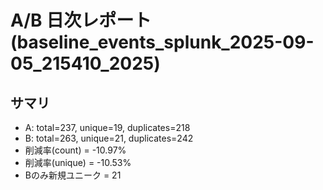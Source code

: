 # A/B 日次レポート (baseline_events_splunk_2025-09-05_215410_2025)

## サマリ
- A: total=237, unique=19, duplicates=218
- B: total=263, unique=21, duplicates=242
- 削減率(count) = -10.97%
- 削減率(unique) = -10.53%
- Bのみ新規ユニーク = 21